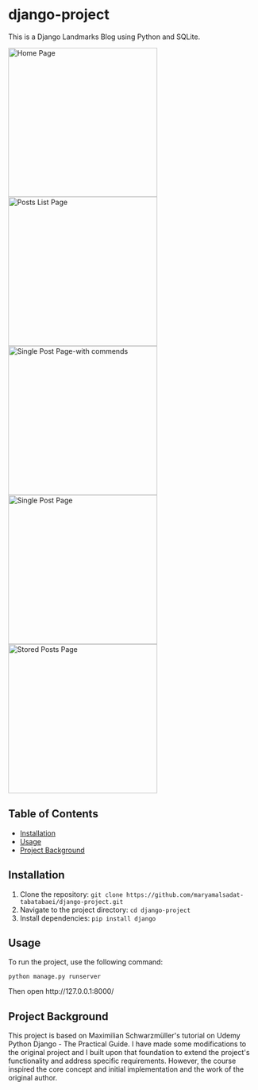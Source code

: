 # django-project

This is a Django Landmarks Blog using Python and SQLite.<br>


<img src="https://github.com/maryamalsadat-tabatabaei/django-project/assets/87692864/0da229ac-c530-4a78-847b-f1b3cbe738de" alt="Home Page" width="300" height="300">
<img src="https://github.com/maryamalsadat-tabatabaei/django-project/assets/87692864/cd2838a0-ecc6-4854-8992-54ef008bd617" alt="Posts List Page" width="300" height="300">
<img src="https://github.com/maryamalsadat-tabatabaei/django-project/assets/87692864/23f01afb-bc62-4c1c-8308-735266f81b32" alt="Single Post Page-with commends" width="300" height="300">
<img src="https://github.com/maryamalsadat-tabatabaei/django-project/assets/87692864/a57cf0ca-e26c-44e0-b06b-f9ca58895259" alt="Single Post Page" width="300" height="300">
<img src="https://github.com/maryamalsadat-tabatabaei/django-project/assets/87692864/3f0869d5-4c60-4cdd-b866-f5c4463696b7" alt="Stored Posts Page" width="300" height="300">

## Table of Contents

- [Installation](#installation)
- [Usage](#usage)
- [Project Background](#project-background)

## Installation

1. Clone the repository: `git clone https://github.com/maryamalsadat-tabatabaei/django-project.git`
2. Navigate to the project directory: `cd django-project`
3. Install dependencies: `pip install django`

## Usage

To run the project, use the following command:

<pre><code>python manage.py runserver</code></pre> Then open http://127.0.0.1:8000/

## Project Background

This project is based on Maximilian Schwarzmüller's tutorial on Udemy Python Django - The Practical Guide. I have made some modifications to the original project and I built upon that foundation to extend the project's functionality and address specific requirements. However, the course inspired the core concept and initial implementation and the work of the original author.
